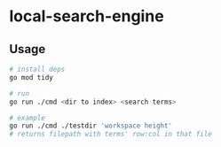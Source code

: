 # local-search-engine

## Usage

```sh
# install deps
go mod tidy

# run
go run ./cmd <dir to index> <search terms>

# example
go run ./cmd ./testdir 'workspace height'
# returns filepath with terms' row:col in that file
```
